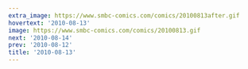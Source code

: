 ```yaml
---
extra_image: https://www.smbc-comics.com/comics/20100813after.gif
hovertext: '2010-08-13'
image: https://www.smbc-comics.com/comics/20100813.gif
next: '2010-08-14'
prev: '2010-08-12'
title: '2010-08-13'
---
```

